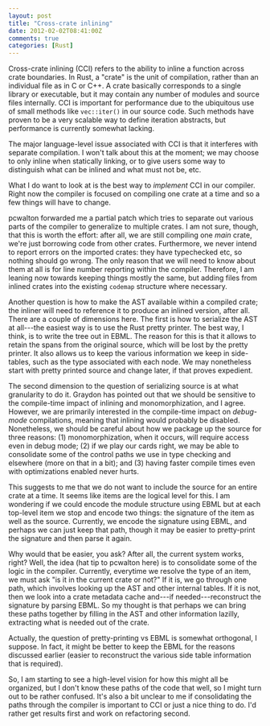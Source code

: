 ```yaml
---
layout: post
title: "Cross-crate inlining"
date: 2012-02-02T08:41:00Z
comments: true
categories: [Rust]
---
```


Cross-crate inlining (CCI) refers to the ability to inline a function
across crate boundaries.  In Rust, a "crate" is the unit of
compilation, rather than an individual file as in C or C++.  A crate
basically corresponds to a single library or executable, but it may
contain any number of modules and source files internally.  CCI is
important for performance due to the ubiquitous use of small methods
like `vec::iter()` in our source code.  Such methods have proven to be
a very scalable way to define iteration abstracts, but performance is
currently somewhat lacking.

The major language-level issue associated with CCI is that it
interferes with separate compilation.  I won't talk about this at the
moment; we may choose to only inline when statically linking, or to
give users some way to distinguish what can be inlined and what must
not be, etc.

What I do want to look at is the best way to *implement* CCI in our
compiler.  Right now the compiler is focused on compiling one crate at
a time and so a few things will have to change.

pcwalton forwarded me a partial patch which tries to separate out
various parts of the compiler to generalize to multiple crates.  I am
not sure, though, that this is worth the effort: after all, we are
still compiling one *main* crate, we're just borrowing code from other
crates.  Furthermore, we never intend to report errors on the imported
crates: they have typechecked etc, so nothing should go wrong.  The
only reason that we will need to know about them at all is for line
number reporting within the compiler.  Therefore, I am leaning now
towards keeping things mostly the same, but adding files from inlined
crates into the existing `codemap` structure where necessary.

Another question is how to make the AST available within a compiled
crate; the inliner will need to reference it to produce an inlined
version, after all.  There are a couple of dimensions here.  The first
is how to serialize the AST at all---the easiest way is to use the
Rust pretty printer.  The best way, I think, is to write the tree out
in EBML.  The reason for this is that it allows to retain the spans
from the original source, which will be lost by the pretty printer.
It also allows us to keep the various information we keep in
side-tables, such as the type associated with each node.  We may
nonetheless start with pretty printed source and change later, if that
proves expedient.

The second dimension to the question of serializing source is at what
granularity to do it.  Graydon has pointed out that we should be
sensitive to the compile-time impact of inlining and monomorphization,
and I agree.  However, we are primarily interested in the compile-time
impact on *debug-mode* compilations, meaning that inlining would
probably be disabled.  Nonetheless, we should be careful about how we
package up the source for three reasons: (1) monomorphization, when it
occurs, will require access even in debug mode; (2) if we play our
cards right, we may be able to consolidate some of the control paths
we use in type checking and elsewhere (more on that in a bit); and (3)
having faster compile times even with optimizations enabled never
hurts.

This suggests to me that we do not want to include the source for an
entire crate at a time.  It seems like items are the logical level for
this.  I am wondering if we could encode the module structure using
EBML but at each top-level item we stop and encode two things: the
signature of the item as well as the source.  Currently, we encode the
signature using EBML, and perhaps we can just keep that path, though
it may be easier to pretty-print the signature and then parse it
again.

Why would that be easier, you ask? After all, the current system
works, right? Well, the idea (hat tip to pcwalton here) is to
consolidate some of the logic in the compiler.  Currently, everytime
we resolve the type of an item, we must ask "is it in the current
crate or not?" If it is, we go through one path, which involves
looking up the AST and other internal tables.  If it is not, then we
look into a crate metadata cache and---if needed---reconstruct the
signature by parsing EBML.  So my thought is that perhaps we can bring
these paths together by filling in the AST and other information lazilly,
extracting what is needed out of the crate.

Actually, the question of pretty-printing vs EBML is somewhat
orthogonal, I suppose.  In fact, it might be better to keep the EBML
for the reasons discussed earlier (easier to reconstruct the various
side table information that is required).

So, I am starting to see a high-level vision for how this might all be
organized, but I don't know these paths of the code that well, so I
might turn out to be rather confused.  It's also a bit unclear to me
if consolidating the paths through the compiler is important to CCI or
just a nice thing to do.  I'd rather get results first and work on
refactoring second.

